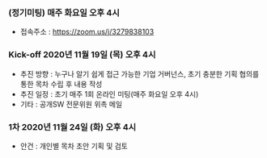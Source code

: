 ### (정기미팅) 매주 화요일 오후 4시
- 접속주소 : https://zoom.us/j/3279838103

### Kick-off 2020년 11월 19일 (목) 오후 4시
- 추진 방향 : 누구나 알기 쉽게 접근 가능한 기업 거버넌스, 초기 충분한 기획 협의를 통한 목차 수립 후 내용 작성
- 추진 일정 : 초기 매주 1회 온라인 미팅(매주 화요일 오후 4시)
- 기타 : 공개SW 전문위원 위촉 메일  

### 1차 2020년 11월 24일 (화) 오후 4시
- 안건 : 개인별 목차 초안 기획 및 검토 
